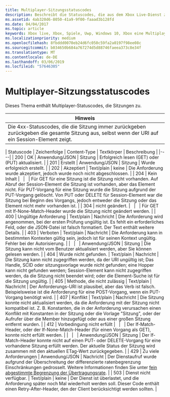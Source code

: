 ```yaml
---
title: Multiplayer-Sitzungsstatuscodes
description: Beschreibt die Statuscodes, die aus dem Xbox Live-Dienst zurückgegeben werden, wenn eine Multiplayer-Sitzung anfordert.
ms.assetid: 4ab320d6-8050-41a9-9f00-faaad3b128fd
ms.date: 04/04/2017
ms.topic: article
keywords: Xbox live, Xbox, Spiele, Uwp, Windows 10, Xbox eine Multiplayer-2015-Statuscodes "," Sitzung
ms.localizationpriority: medium
ms.openlocfilehash: 8fbddd0070eb24d6fc050c59fa2a0197f98ee08c
ms.sourcegitcommit: b034650b684a767274d5d88746faeea373c8e34f
ms.translationtype: MT
ms.contentlocale: de-DE
ms.lasthandoff: 03/06/2019
ms.locfileid: "57646305"
---
```

# <a name="multiplayer-session-status-codes"></a>Multiplayer-Sitzungsstatuscodes

Dieses Thema enthält Multiplayer-Statuscodes, die Sitzungen zu.

| Hinweis                                                                                                         |
|---------------------------------------------------------------------------------------------------------------------------|
| Die 4xx-Statuscodes, die die Sitzung immer zurückgeben zurückgeben die gesamte Sitzung aus, selbst wenn der URI auf ein Session-Element zeigt. |


| Statuscode | Zeichenfolge              | Content-Type     | Textkörper    | Beschreibung |
|----|
| 200         | OK                  | Anwendung/JSON | Sitzung | Erfolgreich lesen (GET) oder (PUT) aktualisiert.                                                                                                                                                                                                                                                                                                             |
| 201         | Erstellt             | Anwendung/JSON | Sitzung | Wurde erfolgreich erstellt.                                                                                                                                                                                                                                                                                                                                 |
| 202         | Akzeptiert            | Text/plain       | keine    | Die Anforderung wurde akzeptiert, jedoch wurde noch nicht abgeschlossen.                                                                                                                                                                                                                                                                                             |
| 204         | Kein Inhalt          |                  |         | Für GET für eine Sitzung ist die Sitzung nicht vorhanden. Auf Abruf der Session-Element die Sitzung ist vorhanden, aber das Element nicht. Für PUT-Vorgang für eine Sitzung wurde die Sitzung aufgrund der PUT-Vorgang gelöscht. Von PUT oder DELETE für Session-Element war die Sitzung bei Beginn des Vorgangs, jedoch entweder die Sitzung oder das Element nicht mehr vorhanden ist. |
| 304         | nicht geändert.        |                  |         | Für GET mit If-None-Match-Header wurde die Sitzung nicht geändert werden.                                                                                                                                                                                                                                                                                        |
| 400         | Ungültige Anforderung         | Text/plain       | Nachricht | Die Anforderung wird angenommen, bei der ersten Prüfung ungültig ist. Es fehlt ein erforderliches Feld, oder die JSON-Datei ist falsch formatiert. Der Text enthält weitere Details.                                                                                                                                                                                        |
| 403         | Verboten           | Text/plain       | Nachricht | Die Anforderung kann in bestimmten Kontexten gültig sein, jedoch ist für seinen Kontext ungültig. Fehler bei der Autorisierung.                                                                                                                                                                                                                                                |
|             |                     | Anwendung/JSON | Sitzung | Die Sitzung kann nicht vom Benutzer aktualisiert werden, aber Sie können gelesen werden.                                                                                                                                                                                                                                                                                           |
| 404         | Wurde nicht gefunden.           | Text/plain       | Nachricht | Die Sitzung kann nicht zugegriffen werden, da der URI ungültig ist; Das Handle, SCID oder sitzungsvorlage wurde nicht gefunden; eine Hopper kann nicht gefunden werden; Session-Element kann nicht zugegriffen werden, da die Sitzung nicht beendet wird; oder die Element-Suche ist für die Sitzung ungültig.                                                                                 |
| 405         | Methode, die nicht zulässig  | Text/plain       | Nachricht | Der Anforderungs-URI ist plausibel, aber das Verb ist falsch. Beispielsweise ist die Anforderung für eine POST-Vorgang, wenn ein PUT-Vorgang benötigt wird.                                                                                                                                                                                                                 |
| 407         | Konflikt            | Text/plain       | Nachricht | Die Sitzung konnte nicht aktualisiert werden, da die Anforderung mit der Sitzung nicht kompatibel ist. Z. B. Konstanten, die in der Anforderung verursachen einen Konflikt mit Konstanten in der Sitzung oder die Vorlage "Sitzung", oder der Aufrufer über die Member hinzugefügt oder aus einer großen Sitzung entfernt wurden.                                                                         |
| 412         | Vorbedingung nicht erfüllt |                  |         | Der If-Match-Header, oder der If-None-Match-Header (für einen Vorgang als GET), konnte nicht erfüllt werden.                                                                                                                                                                                                                                           |
|             |                     | Anwendung/JSON | Sitzung | Der If-Match-Header konnte nicht auf einen PUT- oder DELETE-Vorgang für eine vorhandene Sitzung erfüllt werden. Der aktuelle Status der Sitzung wird zusammen mit den aktuellen ETag-Wert zurückgegeben.                                                                                                                                                                      |
| 429 | Zu viele Anforderungen | Anwendung/JSON | Nachricht | Der Dienstaufruf wurde aufgrund der Überschreitung der differenzierte ratenbegrenzung Einschränkungen gedrosselt. Weitere Informationen finden Sie unter [fein abgestimmte Begrenzung der Übertragungsrate](../../using-xbox-live/best-practices/fine-grained-rate-limiting.md). |
| 503         | Dienst nicht verfügbar. | Text/plain       | keine    | Der Dienst ist überlastet, und die Anforderung später noch Mal wiederholt werden soll. Dieser Code enthält einen Retry-After-Header, den der Client berücksichtigt werden sollten.                                                                                                                                                                                                              |
